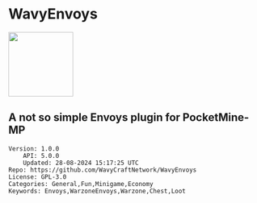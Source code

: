 # WavyEnvoys
<img src="https://raw.githubusercontent.com/WavyCraftNetwork/WavyEnvoys/1a3563e098919331fa5eb6f7c5ac2d5337862149/icon.png" width="128" height="128" />

## A not so simple Envoys plugin for PocketMine-MP
```properties
Version: 1.0.0
    API: 5.0.0
    Updated: 28-08-2024 15:17:25 UTC
Repo: https://github.com/WavyCraftNetwork/WavyEnvoys
License: GPL-3.0
Categories: General,Fun,Minigame,Economy
Keywords: Envoys,WarzoneEnvoys,Warzone,Chest,Loot
```